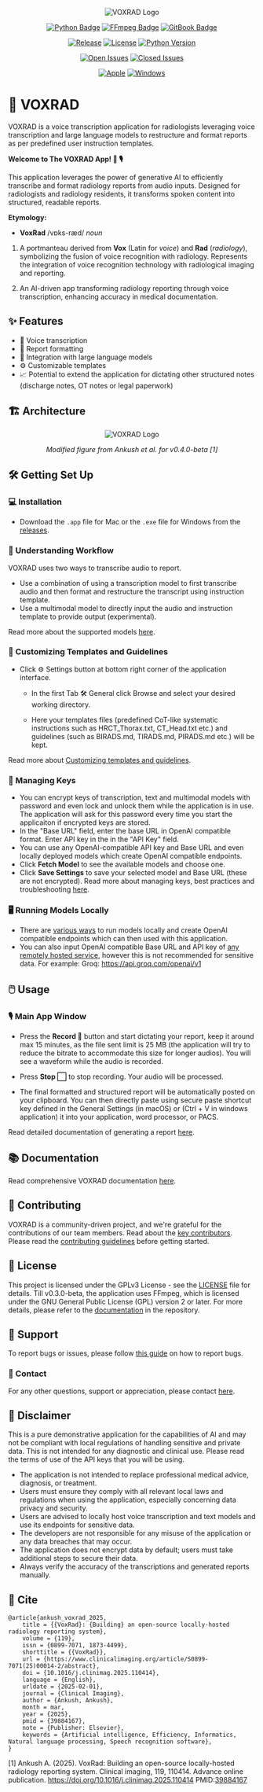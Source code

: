 <p align="center">
  <img src="images/voxrad_logo.jpg" alt="VOXRAD Logo" />
</p>

<div align="center">
  
[![Python Badge](https://img.shields.io/badge/Python-3776AB?logo=python&logoColor=fff&style=for-the-badge)](#)
[![FFmpeg Badge](https://img.shields.io/badge/FFmpeg-007808?logo=ffmpeg&logoColor=fff&style=for-the-badge)](https://github.com/drankush/voxrad/blob/main/docs/FFmpeg.md)
[![GitBook Badge](https://img.shields.io/badge/GitBook-BBDDE5?logo=gitbook&logoColor=000&style=for-the-badge)](https://voxrad.gitbook.io/voxrad)

[![Release](https://img.shields.io/github/v/release/drankush/voxrad?include_prereleases&color=blue)](https://github.com/drankush/voxrad/releases)
[![License](https://flat.badgen.net/badge/license/GPLv3/green?icon=github)](https://github.com/drankush/voxrad/blob/main/LICENSE)
[![Python Version](https://flat.badgen.net/badge/python/3.11%20|%203.12/blue?icon=github)](#)

[![Open Issues](https://img.shields.io/github/issues/drankush/voxrad.svg?color=orange)](https://github.com/drankush/voxrad/issues)
[![Closed Issues](https://img.shields.io/github/issues-closed/drankush/voxrad.svg?color=red)](https://github.com/drankush/voxrad/issues?q=is%3Aissue+is%3Aclosed)


[![Apple](https://flat.badgen.net/badge/icon/apple?icon=apple&label)](https://github.com/drankush/VoxRad/releases/download/v0.3.0-beta/VoxRad_macOS_v0.3.0-beta.zip)
[![Windows](https://flat.badgen.net/badge/icon/windows?icon=windows&label)](https://github.com/drankush/VoxRad/releases/download/v0.1.0-alpha/VoxRad_winOS_v0.1.0-alpha.zip)


</div>

# 🚀 VOXRAD 

VOXRAD is a voice transcription application for radiologists leveraging voice transcription and large language models to restructure and format reports as per predefined user instruction templates.

**Welcome to The VOXRAD App! 🌟 🎙**

This application leverages the power of generative AI to efficiently transcribe and format radiology reports from audio inputs. Designed for radiologists and radiology residents, it transforms spoken content into structured, readable reports.

**Etymology:**

-  **VoxRad** /vɒks-ræd/ *noun*

1. A portmanteau derived from **Vox** (Latin for *voice*) and **Rad** (*radiology*), symbolizing the fusion of voice recognition with radiology. Represents the integration of voice recognition technology with radiological imaging and reporting.

2. An AI-driven app transforming radiology reporting through voice transcription, enhancing accuracy in medical documentation.

## ✨ Features 

- 🎤 Voice transcription
- 📝 Report formatting
- 🤖 Integration with large language models
- ⚙️ Customizable templates
- 📈 Potential to extend the application for dictating other structured notes (discharge notes, OT notes or legal paperwork)

## 🏗️ Architecture

<p align="center">
<img src="images/voxrad_architecture.png" alt="VOXRAD Logo" />
</p>
<p align="center">
<i>Modified figure from Ankush et al. for v0.4.0-beta [1]</i>
</p>

## 🛠️ Getting Set Up

### 💻 Installation 

- Download the `.app` file for Mac or the `.exe` file for Windows from the [releases](https://github.com/drankush/voxrad/releases).

### 🔄 Understanding Workflow
VOXRAD uses two ways to transcribe audio to report.

- Use a combination of using a transcription model to first transcribe audio and then format and restructure the transcript using instruction template.
- Use a multimodal model to directly input the audio and instruction template to provide output (experimental).

Read more about the supported models [here](https://voxrad.gitbook.io/voxrad/fundamentals/getting-set-up/understanding-workflow#supported-llms).

### 📄 Customizing Templates and Guidelines

- Click ⚙️ Settings button at bottom right corner of the application interface.

  -  In the first Tab  🛠 General click Browse and select your desired working directory. 

  -  Here your templates files (predefined CoT-like systematic instructions such as HRCT_Thorax.txt, CT_Head.txt etc.) and guidelines (such as BIRADS.md, TIRADS.md, PIRADS.md etc.) will be kept.

Read more about [Customizing templates and guidelines](https://voxrad.gitbook.io/voxrad/fundamentals/getting-set-up/customizing-templates).


### 🔐 Managing Keys

- You can encrypt keys of transcription, text and multimodal models with password and even lock and unlock them while the application is in use. The application will ask for this password every time you start the applicaiton if encrypted keys are stored.
- In the "Base URL" field,  enter the base URL in OpenAI compatible format. Enter API key in the in the "API Key" field.
- You can use any OpenAI-compatible API key and Base URL and even locally deployed models which create OpenAI compatible endpoints.
- Click **Fetch Model** to see the available models and choose one.
- Click **Save Settings** to save your selected model and Base URL (these are not encrypted).
Read more about managing keys, best practices and troubleshooting [here](https://voxrad.gitbook.io/voxrad/fundamentals/getting-set-up/managing-keys).

### 🖥️ Running Models Locally

- There are [various ways](https://voxrad.gitbook.io/voxrad/running-models-locally) to run models locally and create OpenAI compatible endpoints which can then used with this application.
- You can also input OpenAI compatible Base URL and API key of [any remotely hosted service](https://voxrad.gitbook.io/voxrad/running-models-locally#remotely-hosted-models), however this is not recommended for sensitive data. For example: Groq: https://api.groq.com/openai/v1

## 🖱️ Usage 

### 🎙 Main App Window 

<!--
<p align="center">
  <img src="images/voxrad_gui.jpg" alt="VOXRAD Logo" />
</p>
-->



- Press the **Record 🔴** button and start dictating your report, keep it around max 15 minutes, as the file sent limit is 25 MB (the application will try to reduce the bitrate to accommodate this size for longer audios). You will see a waveform while the audio is recorded.

- Press **Stop ⬜️** to stop recording. Your audio will be processed.

- The final formatted and structured report will be automatically posted on your clipboard. You can then directly paste using secure paste shortcut key defined in the General Settings (in macOS) or  (Ctrl + V in windows application) it into your application, word processor, or PACS.

Read detailed documentation of generating a report [here](https://voxrad.gitbook.io/voxrad/user-guide/generating-a-report).

## 📚 Documentation 

Read comprehensive VOXRAD documentation [here](http://voxrad.gitbook.io/voxrad).

## 🌟 Contributing 

VOXRAD is a community-driven project, and we're grateful for the contributions of our team members. Read about the [key contributors](https://voxrad.gitbook.io/voxrad/support-and-contact/contributors). Please read the [contributing guidelines](CONTRIBUTING.md) before getting started.

## 📜 License 

This project is licensed under the GPLv3 License - see the [LICENSE](LICENSE) file for details. Till v0.3.0-beta, the application uses FFmpeg, which is licensed under the GNU General Public License (GPL) version 2 or later. For more details, please refer to the [documentation](https://github.com/drankush/voxrad/docs/FFmpeg.md/) in the repository.

## 🐞 Support 

To report bugs or issues, please follow [this guide](https://github.com/drankush/voxrad/blob/main/contributing.md#reporting-bugs) on how to report bugs.

### 📧 Contact 

For any other questions, support or appreciation, please contact [here](mailto:voxrad@drankush.com).

## 🚨 Disclaimer 

This is a pure demonstrative application for the capabilities of AI and may not be compliant with local regulations of handling sensitive and private data. This is not intended for any diagnostic and clinical use. Please read the terms of use of the API keys that you will be using.

- The application is not intended to replace professional medical advice, diagnosis, or treatment.
- Users must ensure they comply with all relevant local laws and regulations when using the application, especially concerning data privacy and security.
- Users are advised to locally host voice transcription and text models and use its endpoints for sensitive data.
- The developers are not responsible for any misuse of the application or any data breaches that may occur.
- The application does not encrypt data by default; users must take additional steps to secure their data.
- Always verify the accuracy of the transcriptions and generated reports manually.

## 🔖 Cite
```
@article{ankush_voxrad_2025,
	title = {{VoxRad}: {Building} an open-source locally-hosted radiology reporting system},
	volume = {119},
	issn = {0899-7071, 1873-4499},
	shorttitle = {{VoxRad}},
	url = {https://www.clinicalimaging.org/article/S0899-7071(25)00014-2/abstract},
	doi = {10.1016/j.clinimag.2025.110414},
	language = {English},
	urldate = {2025-02-01},
	journal = {Clinical Imaging},
	author = {Ankush, Ankush},
	month = mar,
	year = {2025},
	pmid = {39884167},
	note = {Publisher: Elsevier},
	keywords = {Artificial intelligence, Efficiency, Informatics, Natural language processing, Speech recognition software},
}
```
[1] Ankush A. (2025). VoxRad: Building an open-source locally-hosted radiology reporting system. Clinical imaging, 119, 110414. Advance online publication. https://doi.org/10.1016/j.clinimag.2025.110414 PMID:[39884167](https://pubmed.ncbi.nlm.nih.gov/39884167/)

